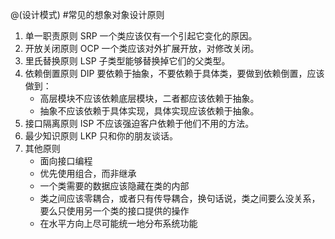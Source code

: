 @(设计模式)
#常见的想象对象设计原则

1. 单一职责原则 SRP
一个类应该仅有一个引起它变化的原因。
2. 开放关闭原则 OCP
一个类应该对外扩展开放，对修改关闭。
3. 里氏替换原则 LSP
子类型能够替换掉它们的父类型。
4. 依赖倒置原则 DIP
要依赖于抽象，不要依赖于具体类，要做到依赖倒置，应该做到：
	* 高层模块不应该依赖底层模块，二者都应该依赖于抽象。
	* 抽象不应该依赖于具体实现，具体实现应该依赖于抽象。
5. 接口隔离原则 ISP
不应该强迫客户依赖于他们不用的方法。
6. 最少知识原则 LKP
只和你的朋友谈话。
7. 其他原则
	* 面向接口编程
	* 优先使用组合，而非继承
	* 一个类需要的数据应该隐藏在类的内部
	* 类之间应该零耦合，或者只有传导耦合，换句话说，类之间要么没关系，要么只使用另一个类的接口提供的操作
	* 在水平方向上尽可能统一地分布系统功能


